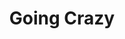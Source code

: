 ---
layout: song
redirect_from: /Home/Song/32
id: 32
title: Going Crazy
artist: Kraedt
genre: Progressive House
image: GoingCrazy.jpg
buy-able: true
downloadable: true
yt-id: pjaHEgIlYhg
itunes: https://itunes.apple.com/us/album/going-crazy-single/id1281624414
beatport:
gplay: https://play.google.com/store/music/album/Kraedt_Going_Crazy?id=Bhppqubtysedrv5dtgfqzx34nda
amazon: https://www.amazon.com/dp/B075M3ZQ26/
spotify: https://open.spotify.com/album/5IApdb0j12P0zKvkFze6Dk
license: 7
---